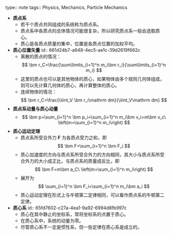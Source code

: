 type:: note
tags:: Physics, Mechanics, Particle Mechanics

- **质点系**
	- 若干个质点共同组成的系统称为质点系。
	- 质点系中各质点的总体情况可能很复杂，所以研究质点系一般会选取质心。
	- 质心是各质点质量的集中，位置是各质点位置的加权平均。
- **质心位置矢量**
  id:: 661d24b7-a948-4ec5-ae1c-39d2619f662c
	- 离散的质点的情况：
	  $$
	  \bm r_C=\frac{\sum\limits_{i=1}^n m_i\bm r_i}{\sum\limits_{i=1}^n m_i}
	  $$
	- 这里的质点也可以是其他物体的质心，如果物体由多个规则几何体组成，则可以先计算几何体的质心，再计算整体的质心。
	- 连续物体的情况：
	  $$
	  \bm r_C=\frac{\iiint_V \bm r_i\mathrm dm}{\iiint_V\mathrm dm}
	  $$
- **质点系动量与质心动量**
	- $$
	  \bm p=\sum_{i=1}^n \bm p_i=\sum_{i=1}^n m_i\bm v_i=m\bm v_c\ \left(m=\sum_{i=1}^n m_i\right)
	  $$
- **质心运动定理**
	- 质点系所受合外力 $\bm F$ 为各质点受力之和，即
	  $$
	  \bm F=\sum_{i=1}^n \bm F_i
	  $$
	- 质心加速度的方向与质点系所受合外力的方向相同，其大小与质点系所受合外力的大小成正比，与质点系的质量成反比，即
	  $$
	  \bm F=m\bm a_C\ \left(m=\sum_{i=1}^n m_i\right)
	  $$
	- 展开为
	  $$
	  \sum_{i=1}^n \bm F_i=\sum_{i=1}^n m_i\bm a_i
	  $$
	- 质心运动定理在形式上与牛顿第二定律相同，可以看作质点系的牛顿第二定律。
- **质心系**
  id:: 65fd7602-c27a-4ea1-9a92-6994d8fb997c
	- 质心在其中静止的坐标系，常将坐标系的点置于质心。
	- 在质心系中，系统的动量为零。
	- 尽管质心系不一定是惯性系，但一些定律在质心系是成立的。